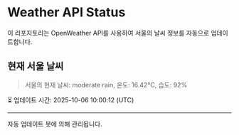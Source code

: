 
# Weather API Status

이 리포지토리는 OpenWeather API를 사용하여 서울의 날씨 정보를 자동으로 업데이트합니다.

## 현재 서울 날씨
> 서울의 현재 날씨: moderate rain, 온도: 16.42°C, 습도: 92%

⏳ 업데이트 시간: 2025-10-06 10:00:12 (UTC)

---
자동 업데이트 봇에 의해 관리됩니다.

